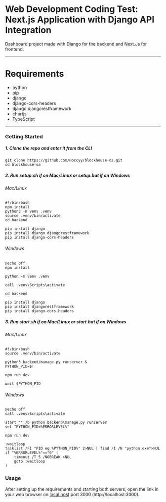 # Web Development Coding Test: Next.js Application with Django API Integration 
Dashboard project made with Django for the backend and Next.Js for frontend.

---
# Requirements
- python
- pip
- django
- django-cors-headers
- django djangorestframework
- chartjs
- TypeScript

---

### Getting Started
##### 1. Clone the repo and enter it from the CLI
```
git clone https://github.com/Hoccyy/blockhouse-oa.git
cd blockhouse-oa
```
##### 2. Run setup.sh if on Mac/Linux or setup.bat if on Windows
###### Mac/Linux
```
#!/bin/bash
npm install
python3 -m venv .venv
source .venv/bin/activate
cd backend

pip install django
pip install django djangorestframework
pip install django-cors-headers
```

###### Windows
```
@echo off
npm install

python -m venv .venv

call .venv\Scripts\activate

cd backend

pip install django
pip install djangorestframework
pip install django-cors-headers
```

##### 3. Run start.sh if on Mac/Linux or start.bat if on Windows
###### Mac/Linux
```
#!/bin/bash
source .venv/bin/activate

python3 backend/manage.py runserver &
PYTHON_PID=$!

npm run dev

wait $PYTHON_PID
```

###### Windows

```
@echo off
call .venv\Scripts\activate

start "" /b python backend\manage.py runserver
set "PYTHON_PID=%ERRORLEVEL%"

npm run dev

:waitloop
tasklist /FI "PID eq %PYTHON_PID%" 2>NUL | find /I /N "python.exe">NUL
if "%ERRORLEVEL%"=="0" (
    timeout /T 5 /NOBREAK >NUL
    goto :waitloop
)

```
### Usage
After setting up the requirements and starting both servers, open the link in your web browser on [local host](http://localhost:3000) port 3000 (http://localhost:3000).
